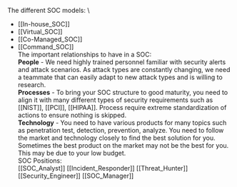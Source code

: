 The different SOC models:
\
- [[In-house_SOC]]
- [[Virtual_SOC]]
- [[Co-Managed_SOC]]
- [[Command_SOC]]
\
The important relationships to have in a SOC:
\
**People** - We need highly trained personnel familiar with security alerts and attack scenarios. As attack types are constantly changing, we need a teammate that can easily adapt to new attack types and is willing to research.
\
**Processes** - To bring your SOC structure to good maturity, you need to align it with many different types of security requirements such as [[NIST]], [[PCI]], [[HIPAA]]. Process require extreme standardization of actions to ensure nothing is skipped.
\
**Technology** - You need to have various products for many topics such as penetration test, detection, prevention, analyze. You need to follow the market and technology closely to find the best solution for you. Sometimes the best product on the market may not be the best for you. This may be due to your low budget.
\
SOC Positions:
\
[[SOC_Analyst]]
[[Incident_Responder]]
[[Threat_Hunter]]
[[Security_Engineer]]
[[SOC_Manager]]